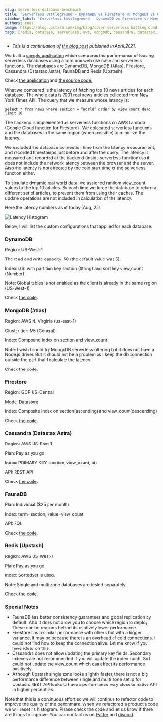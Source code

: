 ```yaml
---
slug: serverless-database-benchmark
title: 'Serverless Battleground - DynamoDB vs Firestore vs MongoDB vs Cassandra vs Redis vs FaunaDB'
sidebar_label: 'Serverless Battleground - DynamoDB vs Firestore vs MongoDB vs Cassandra vs Redis vs FaunaDB'
authors: enes
image: https://blog.upstash.com/img/blog/cover-serverless-battleground.jpg
tags: [redis, database, serverless, aws, mongodb, cassandra, datastax, faunadb, firestore, DynamoDB]
---
```



* *This is a continuation of [the blog post](https://blog.upstash.com/latency-comparison) published in April,2021.*

We built a [sample application](https://serverless-battleground.vercel.app/) which compares the performance of leading serverless databases using a common web use case and serverless functions. The databases are DynamoDB, MongoDB (Atlas), Firestore, Cassandra (Datastax Astra), FaunaDB and Redis (Upstash)

<!--truncate-->

Check [the application](https://serverless-battleground.vercel.app/) and [the source code.](https://github.com/upstash/latency-comparison)

What we compared is the latency of fetching top 10 news articles for each database. The whole data is 7001 real news articles collected from New York Times API. The query that we measure whose latency is:

`select * from news where section = “World” order by view_count desc limit 10`

The backend is implemented as serverless functions on AWS Lambda (Google Cloud function for Firestore) . We colocated serverless functions and the databases in the same region (when possible) to minimize the latency.

We excluded the database connection time from the latency measurement, and recorded timestamps just before and after the query. The latency is measured and recorded at the backend (inside serverless function) so it does not include the network latency between the browser and the server. Also the latency is not affected by the cold start time of the serverless function either.

To simulate dynamic real world data, we assigned random view_count values to the top 10 articles. So each time we force the database to return a different set of articles, to prevent them from using their caches. The update operations are not included in calculation of the latency.

Here the latency numbers as of today (Aug, 25)

![Latency Histogram](/img/blog/latency-chart.png "Latency Histogram")


Below, I will list the custom configurations that applied for each database:


### DynamoDB

Region: US-West-1

The read and write capacity: 50 (the default value was 5).

Index: GSI with partition key section (String) and sort key view_count (Number)

Note: Global tables is not enabled as the client is already in the same region (US-West-1)

Check [the code](https://github.com/upstash/latency-comparison/blob/master/newsapis/dynamoHandler.js).


### MongoDB (Atlas)

Region: AWS N. Virginia (us-east-1)

Cluster tier: M5 (General)

Index: Compound index on section and view_count

Note: I wish I could try MongoDB serverless offering but it does not have a Node.js driver. But it should not be a problem as I keep the db connection outside the part that I calculate the latency.

Check [the code](https://github.com/upstash/latency-comparison/blob/master/newsapis/mongoHandler.js).


### Firestore

Region: GCP US-Central

Mode: Datastore

Index: Composite index on section(ascending) and view_count(descending)

Check [the code](https://github.com/upstash/latency-comparison/blob/master/newsapis/gcp/index.js).


### Cassandra (Datastax Astra)

Region: AWS US-East-1

Plan: Pay as you go

Index: PRIMARY KEY (section, view_count, id)

API: REST API

Check [the code](https://github.com/upstash/latency-comparison/blob/master/newsapis/cassandraHandler.js).


### FaunaDB

Plan: Individual ($25 per month)

Index: term=section, value=view_count

API: FQL

Check [the code](https://github.com/upstash/latency-comparison/blob/master/newsapis/faunaHandler.js).


### Redis (Upstash)

Region: AWS US-West-1

Plan: Pay as you go.

Index: SortedSet is used.

Note: Single and multi zone databases are tested separately.

Check [the code](https://github.com/upstash/latency-comparison/blob/master/newsapis/redisHandler.js).


### Special Notes



* FaunaDB has better consistency guarantees and global replication by default. Also it does not allow you to choose which region to deploy. These can be reasons behind its relatively lower performance.
* Firestore has a similar performance with others but with a bigger variance. It may be because there is an overhead of cold connections. I could not find how to keep the connection alive. Let me know if you have ideas on this.
* Cassandra does not allow updating the primary key fields. Secondary indexes are not recommended if you will update the index much. So I could not update the view_count which can affect its performance positively.
* Although Upstash single zone looks slightly faster, there is not a big performance difference between single and multi zone setup for Upstash. REST API looks to have a performance very close to native API in higher percentiles.

Note that this is a continuous effort so we will continue to refactor code to improve the quality of the benchmark. When we refactored a product’s code we will reset its histogram. Please check the code and let us know if there are things to improve. You can contact us on [twitter](https://twitter.com/upstash) and [discord](https://discord.com/invite/w9SenAtbme).

